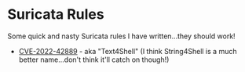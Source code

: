 # Suricata Rules

Some quick and nasty Suricata rules I have written...they should work!

- [CVE-2022-42889](https://github.com/sophxe/suricata-rules/blob/main/CVE-2022-42889.rules) - aka "Text4Shell" (I think String4Shell is a much better name...don't think it'll catch on though!)
